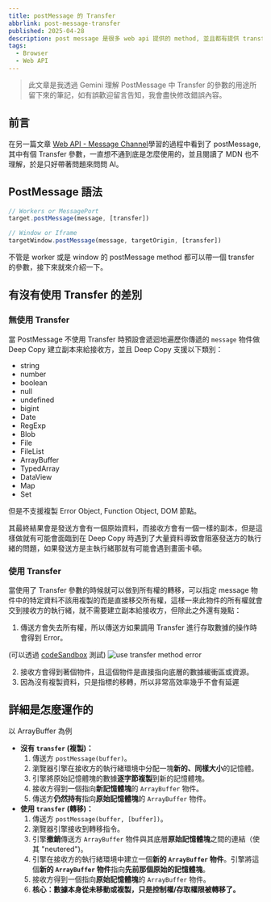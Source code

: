 ```yaml
---
title: postMessage 的 Transfer
abbrlink: post-message-transfer
published: 2025-04-28
description: post message 是很多 web api 提供的 method, 並且都有提供 transfer 參數，但是這個參數到底是做什麼用的呢？透過 Gemini 來理解這個參數的實際用處並記錄下來。
tags:
  - Browser
  - Web API
---
```


> 此文章是我透過 Gemini 理解 PostMessage 中 Transfer 的參數的用途所留下來的筆記，如有誤歡迎留言告知，我會盡快修改錯誤內容。

## 前言
在另一篇文章 [Web API - Message Channel](/posts/web-api-message-channel/)學習的過程中看到了 postMessage, 其中有個 Transfer 參數，一直想不通到底是怎麼使用的，並且閱讀了 MDN 也不理解，於是只好帶著問題來問問 AI。

## PostMessage 語法

```javascript
// Workers or MessagePort
target.postMessage(message, [transfer])
```

```javascript
// Window or Iframe
targetWindow.postMessage(message, targetOrigin, [transfer])
```

不管是 worker 或是 window 的 postMessage method 都可以帶一個 transfer 的參數，接下來就來介紹一下。

## 有沒有使用 Transfer 的差別
### 無使用 Transfer
當 PostMessage 不使用 Transfer 時預設會遞迴地遍歷你傳遞的 `message` 物件做 Deep Copy 建立副本來給接收方，並且 Deep Copy 支援以下類別：
- string
- number
- boolean
- null
- undefined
- bigint
- Date
- RegExp
- Blob
- File
- FileList
- ArrayBuffer
- TypedArray
- DataView
- Map
- Set

但是不支援複製 Error Object, Function Object, DOM 節點。

其最終結果會是發送方會有一個原始資料，而接收方會有一個一樣的副本，但是這樣做就有可能會面臨到在 Deep Copy 時遇到了大量資料導致會阻塞發送方的執行緒的問題，如果發送方是主執行緒那就有可能會遇到畫面卡頓。

### 使用 Transfer
當使用了 Transfer 參數的時候就可以做到所有權的轉移，可以指定 message 物件中的特定資料不該用複製的而是直接移交所有權，這樣一來此物件的所有權就會交到接收方的執行緒，就不需要建立副本給接收方，但除此之外還有幾點：
1. 傳送方會失去所有權，所以傳送方如果調用 Transfer 進行存取數據的操作時會得到 Error。

(可以透過 [codeSandbox](https://8s8mzf.csb.app/transfer-test/index.html) 測試)
![use transfer method error](./transfer-error.gif)

2. 接收方會得到著個物件，且這個物件是直接指向底層的數據緩衝區或資源。
3. 因為沒有複製資料，只是指標的移轉，所以非常高效率幾乎不會有延遲

## 詳細是怎麼運作的
以 ArrayBuffer 為例
- **沒有 `transfer` (複製)：**
    1. 傳送方 `postMessage(buffer)`。
    2. 瀏覽器引擎在接收方的執行緒環境中分配一塊**新的、同樣大小**的記憶體。
    3. 引擎將原始記憶體塊的數據**逐字節複製**到新的記憶體塊。
    4. 接收方得到一個指向**新記憶體塊**的 `ArrayBuffer` 物件。
    5. 傳送方**仍然持有**指向**原始記憶體塊**的 `ArrayBuffer` 物件。
- **使用 `transfer` (轉移)：**
    1. 傳送方 `postMessage(buffer, [buffer])`。
    2. 瀏覽器引擎接收到轉移指令。
    3. 引擎**撤銷**傳送方 `ArrayBuffer` 物件與其底層**原始記憶體塊**之間的連結（使其 "neutered")。
    4. 引擎在接收方的執行緒環境中建立一個**新的 `ArrayBuffer` 物件**。引擎將這個**新的 `ArrayBuffer` 物件**指向**先前那個原始的記憶體塊**。
    5. 接收方得到一個指向**原始記憶體塊**的 `ArrayBuffer` 物件。
    6. **核心：數據本身從未移動或複製，只是控制權/存取權限被轉移了。**
